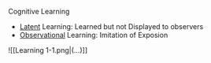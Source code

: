 
Cognitive Learning
- <u>Latent</u> Learning: Learned but not Displayed to observers 
- <u>Observational</u> Learning: Imitation of Exposion

![[Learning 1-1.png|(...)]]